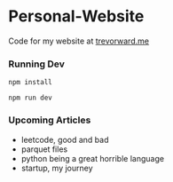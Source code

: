 # Personal-Website

Code for my website at <a href="https://trevorward.me/">trevorward.me</a>

### Running Dev 

`npm install`

`npm run dev`

### Upcoming Articles

- leetcode, good and bad
- parquet files
- python being a great horrible language
- startup, my journey
